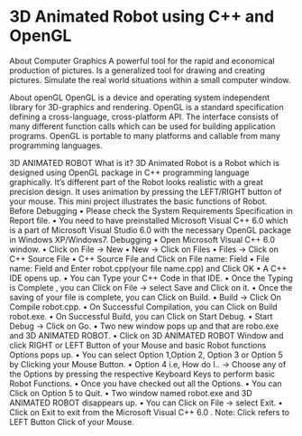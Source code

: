 # 3D Animated Robot using C++ and OpenGL

About Computer Graphics
A powerful tool for the rapid and economical production of pictures.
Is a generalized tool for drawing and creating pictures. 
Simulate the real world situations within a small computer window.

About openGL 
OpenGL is a device and operating system independent library for 3D-graphics and rendering.
OpenGL is a standard specification defining a cross-language, cross-platform API. 
The interface consists of many different function calls which can be used for building application programs.
OpenGL is portable to many platforms and callable from many programming languages.

3D ANIMATED ROBOT
What is it?
3D Animated Robot is a Robot which is designed using OpenGL package in C++ programming language graphically. It’s different part of the Robot looks realistic with a great precision design. It uses animation by pressing the LEFT/RIGHT button of your mouse. This mini project illustrates the basic functions of Robot.
Before Debugging
    • Please check the System Requirements Specification  in Report file.
    • You  need to have preinstalled Microsoft Visual C++ 6.0 which is a part of Microsoft Visual Studio 6.0 with the necessary OpenGL package in Windows XP/Windows7.
Debugging 
    • Open Microsoft Visual C++ 6.0 window.
    • Click on File -> New
    • New -> Click on Files
    • Files -> Click on C++ Source File
    • C++ Source File and Click on File name: Field
    • File name: Field and Enter robot.cpp(your file name.cpp) and Click OK
    • A C++ IDE opens up.
    • You can Type your C++ Code in that IDE.
    • Once the Typing is Complete , you can Click on File -> select Save and Click on it.
    •  Once the saving of your file is complete, you can Click on Build.
    • Build -> Click On Compile robot.cpp.
    • On Successful Compilation, you can Click on Build robot.exe.
    • On Successful Build, you can Click on Start Debug.
    • Start Debug -> Click on Go.
    •  Two new window pops up and that are robo.exe and 3D ANIMATED ROBOT.
    • Click on 3D ANIMATED ROBOT Window and click RIGHT or LEFT Button of   your Mouse and basic Robot functions Options pops up.
    • You can select Option 1,Option 2, Option 3 or Option 5 by Clicking your Mouse Button.
    • Option 4 i.e, How do I.. -> Choose any of the Options by pressing the respective Keyboard Keys to perform basic Robot Functions.
    • Once you have checked out all the Options.
    • You can Click on Option 5 to Quit.
    • Two window named robot.exe and 3D ANIMATED ROBOT disappears up.
    • You can Click on File -> select Exit.
    • Click on Exit to exit from the Microsoft Visual C++ 6.0 .
Note: Click refers to LEFT Button Click of your Mouse.


